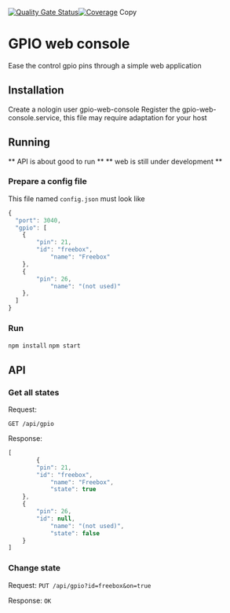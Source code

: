 [![Quality Gate Status](https://sonarcloud.io/api/project_badges/measure?project=hirle_gpio-web-console&metric=alert_status)](https://sonarcloud.io/dashboard?id=hirle_gpio-web-console)[![Coverage](https://sonarcloud.io/api/project_badges/measure?project=hirle_gpio-web-console&metric=coverage)](https://sonarcloud.io/dashboard?id=hirle_gpio-web-console)
Copy


# GPIO web console

Ease the control gpio pins through a simple web application

## Installation

Create a nologin user gpio-web-console
Register the gpio-web-console.service, this file may require adaptation for your host

## Running

** API is about good to run **
** web is still under development **


### Prepare a config file

This file named `config.json` must look like
```javascript
{
  "port": 3040,
  "gpio": [
  	{
  		"pin": 21,
  		"id": "freebox",
	 		"name": "Freebox"
  	},
  	{
  		"pin": 26,
	 		"name": "(not used)"
  	},
  ]
}
```

### Run

`npm install`
`npm start`

## API

### Get all states

Request:

`GET /api/gpio`

Response:
```javascript
[
		{
  		"pin": 21,
  		"id": "freebox",
	 		"name": "Freebox",
	 		"state": true
  	},
  	{
  		"pin": 26,
  		"id": null,
	 		"name": "(not used)",
	 		"state": false
  	}
]
```


### Change state

Request:
`PUT /api/gpio?id=freebox&on=true`

Response:
`OK`
